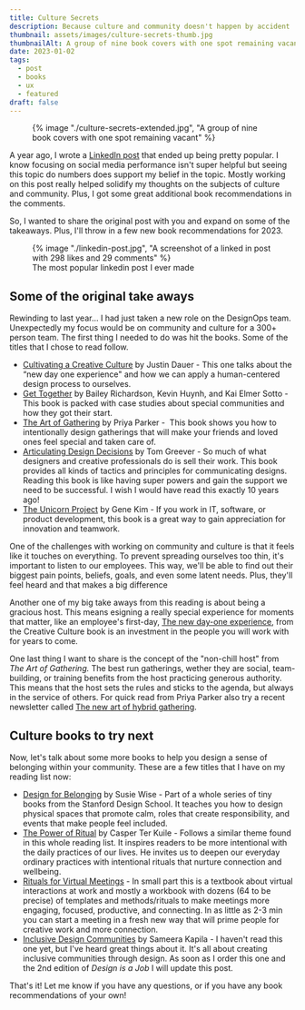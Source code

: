 ```yaml
---
title: Culture Secrets
description: Because culture and community doesn't happen by accident
thumbnail: assets/images/culture-secrets-thumb.jpg
thumbnailAlt: A group of nine book covers with one spot remaining vacant
date: 2023-01-02
tags:
  - post
  - books
  - ux
  - featured
draft: false
---
```

<figure>
  {% image "./culture-secrets-extended.jpg", "A group of nine book covers with one spot remaining vacant" %}
<figcaption></figcaption>
</figure>

A year ago, I wrote a [LinkedIn post](https://www.linkedin.com/posts/andypbrowne_design-ux-culture-activity-6883995567056281600-big1) that ended up being pretty popular. I know focusing on social media performance isn't super helpful but seeing this topic do numbers does support my belief in the topic. Mostly working on this post really helped solidify my thoughts on the subjects of culture and community. Plus, I got some great additional book recommendations in the comments.

So, I wanted to share the original post with you and expand on some of the takeaways. Plus, I'll throw in a few new book recommendations for 2023.

<figure>
  {% image "./linkedin-post.jpg", "A screenshot of a linked in post with 298 likes and 29 comments" %}
<figcaption>The most popular linkedin post I ever made</figcaption>
</figure>

## Some of the original take aways

Rewinding to last year… I had just taken a new role on the DesignOps team. Unexpectedly my focus would be on community and culture for a 300+ person team. The first thing I needed to do was hit the books. Some of the titles that I chose to read follow. 

- [Cultivating a Creative Culture](https://www.the-culturebook.com/) by Justin Dauer - This one talks about the “new day one experience" and how we can apply a human-centered design process to ourselves.  
- [Get Together](https://press.stripe.com/get-together) by Bailey Richardson, Kevin Huynh, and Kai Elmer Sotto - This book is packed with case studies about special communities and how they got their start.  
- [The Art of Gathering](https://www.priyaparker.com/book-art-of-gathering) by Priya Parker -  This book shows you how to intentionally design gatherings that will make your friends and loved ones feel special and taken care of.   
- [Articulating Design Decisions](https://www.oreilly.com/library/view/articulating-design-decisions/9781492079217/) by Tom Greever - So much of what designers and creative professionals do is sell their work. This book provides all kinds of tactics and principles for communicating designs. Reading this book is like having super powers and gain the support we need to be successful. I wish I would have read this exactly 10 years ago!  
- [The Unicorn Project](https://www.oreilly.com/library/view/the-unicorn-project/9781098124175/) by Gene Kim - If you work in IT, software, or product development, this book is a great way to gain appreciation for innovation and teamwork.

One of the challenges with working on community and culture is that it feels like it touches on everything. To prevent spreading ourselves too thin, it's important to listen to our employees. This way, we'll be able to find out their biggest pain points, beliefs, goals, and even some latent needs. Plus, they'll feel heard and that makes a big difference

Another one of my big take aways from this reading is about being a gracious host. This means esigning a really special experience for moments that matter, like an employee's first-day, [The new day-one experience](https://aquenttalent.com/blog/a-human-centered-approach-to-onboarding), from the Creative Culture book is an investment in the people you will work with for years to come. 

One last thing I want to share is the concept of the "non-chill host" from _The Art of Gathering._ The best run gatherings, wether they are social, team-building, or training benefits from the host practicing generous authority. This means that the host sets the rules and sticks to the agenda, but always in the service of others. For quick read from Priya Parker also try a recent newsletter called [The new art of hybrid gathering](https://www.priyaparker.com/art-of-gathering-newsletter/the-art-of-hybrid-gathering). 

## Culture books to try next

Now, let's talk about some more books to help you design a sense of belonging within your community. These are a few titles that I have on my reading list now:

- [Design for Belonging](https://www.designforbelonging.com/) by Susie Wise - Part of a whole series of tiny books from the Stanford Design School. It teaches you how to design physical spaces that promote calm, roles that create responsibility, and events that make people feel included. 
- [The Power of Ritual](https://www.harpercollins.com/products/the-power-of-ritual-casper-ter-kuile?variant=32894732140578) by Casper Ter Kuile - Follows a similar theme found in this whole reading list. It inspires readers to be more intentional with the daily practices of our lives. He invites us to deepen our everyday ordinary practices with intentional rituals that nurture connection and wellbeing.
- [Rituals for Virtual Meetings](https://www.ritualdesignlab.org/) - In small part this is a textbook about virtual interactions at work and mostly a workbook with dozens (64 to be precise) of templates and methods/rituals to make meetings more engaging, focused, productive, and connecting.  In as little as 2-3 min you can start a meeting in a fresh new way that will prime people for creative work and more connection.
- [Inclusive Design Communities](https://abookapart.com/products/inclusive-design-communities) by Sameera Kapila - I haven't read this one yet, but I've heard great things about it. It's all about creating inclusive communities through design. As soon as I order this one and the 2nd edition of *Design is a Job* I will update this post.

That's it! Let me know if you have any questions, or if you have any book recommendations of your own!

